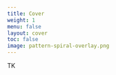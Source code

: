 ```yaml
---
title: Cover
weight: 1
menu: false
layout: cover
toc: false
image: pattern-spiral-overlay.png
---
```


TK
